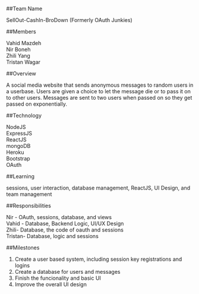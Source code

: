 ##Team Name 

SellOut-CashIn-BroDown (Formerly OAuth Junkies)

##Members

Vahid Mazdeh <br />
Nir Boneh  <br />
Zhili Yang <br />
Tristan Wagar <br />

##Overview

A social media website that sends anonymous messages to random users in a userbase. Users are given a choice to let the message die or to pass it on to other users. Messages are sent to two users when passed on so they get passed on exponentially.

##Technology

NodeJS  <br />
ExpressJS  <br />
ReactJS  <br />
mongoDB <br />
Heroku <br />
Bootstrap <br />
OAuth <br />

##Learning 

sessions, user interaction, database management, ReactJS, UI Design, and team management 

##Responsibilities

Nir - OAuth, sessions, database, and views <br />
Vahid - Database, Backend Logic, UI/UX Design <br />
Zhili-  Database, the code of oauth and sessions  <br />
Tristan- Database, logic and sessions <br />

##Milestones

1. Create a user based system, including session key registrations and logins
2. Create a database for users and messages
3. Finish the funcionality and basic UI
4. Improve the overall UI design
